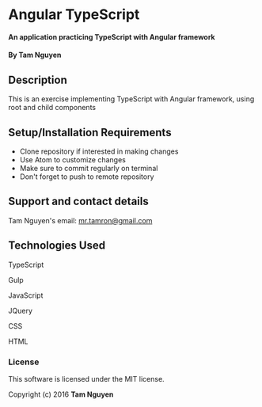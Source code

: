 # Angular TypeScript

#### An application practicing TypeScript with Angular framework

#### By Tam Nguyen

## Description

This is an exercise implementing TypeScript with Angular framework, using root and child components

## Setup/Installation Requirements

* Clone repository if interested in making changes
* Use Atom to customize changes
* Make sure to commit regularly on terminal
* Don't forget to push to remote repository

## Support and contact details

Tam Nguyen's email: mr.tamron@gmail.com

## Technologies Used

TypeScript

Gulp

JavaScript

JQuery

CSS

HTML

### License

This software is licensed under the MIT license.

Copyright (c) 2016 **Tam Nguyen**
